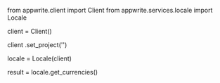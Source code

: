 from appwrite.client import Client
from appwrite.services.locale import Locale

client = Client()

client
    .set_project('')

locale = Locale(client)

result = locale.get_currencies()
